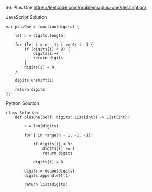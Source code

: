 66. Plus One
https://leetcode.com/problems/plus-one/description/

JavaScript Solution
```
var plusOne = function(digits) {
    
    let n = digits.length;
    
    for (let i = n - 1; i >= 0; i--) {
        if (digits[i] < 9) {
            digits[i]++
            return digits
        }
        digits[i] = 0
    }

    digits.unshift(1)

    return digits
};
```

Python Solution
```
class Solution:
    def plusOne(self, digits: List[int]) -> List[int]:
        
        n = len(digits)

        for i in range(n - 1, -1, -1):
            
            if digits[i] < 9:
                digits[i] += 1
                return digits

            digits[i] = 0
        
        digits = deque(digits)
        digits.appendleft(1)

        return list(digits)
```

